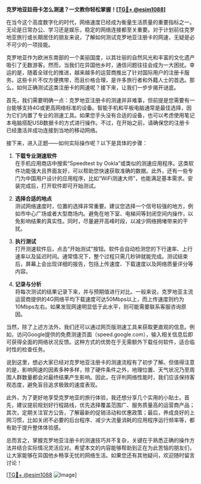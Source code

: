 **克罗地亚註冊卡怎么测速？一文教你轻松掌握！[[TG💪+ @esim1088](https://t.me/s/esim1088)]**

在当今这个高度数字化的时代，网络速度已经成为衡量生活质量的重要指标之一。无论是日常办公、学习还是娱乐，稳定的网络连接都至关重要。对于计划前往克罗地亚旅行或长期居住的朋友来说，了解如何测试克罗地亚注册卡的网速，无疑是必不可少的一项技能。

克罗地亚作为欧洲东南部的一个美丽国度，以其壮丽的自然风光和丰富的文化遗产吸引了无数游客。然而，当我们在异国他乡时，通信问题往往会成为一大困扰。幸运的是，随着全球化的推进，越来越多的运营商推出了针对国际用户的注册卡服务。这些卡片不仅方便携带，而且价格合理，是许多旅行者和外籍人士的首选。那么，如何正确测试这类注册卡的网速呢？接下来，让我们一步步揭开谜底。

首先，我们需要明确一点：克罗地亚注册卡的测速并非难事，但前提是您需要有一台能够支持4G或更高网络标准的设备。智能手机和平板电脑通常是最佳选择，因为它们内置了专业的测速工具。如果您手头没有合适的设备，也可以考虑使用笔记本电脑搭配USB数据卡的方式进行操作。不过，在开始之前，请确保您的注册卡已经激活并成功连接到当地的移动网络。

接下来，进入正题——如何实际操作呢？以下是具体的步骤：

1. **下载专业测速软件**  
   在手机应用商店中搜索“Speedtest by Ookla”或类似的测速应用程序。这类软件功能强大且界面友好，可以帮助您快速获取准确的数据。此外，还有一些专门为中国用户设计的应用程序，比如“WiFi测速大师”，也能满足基本需求。安装完成后，打开软件即可开始测试。

2. **选择合适的地点**  
   测试网络速度时，位置的选择非常重要。建议您选择一个信号较强的地方，例如市中心广场或者大型商场内。避免在地下室、电梯间等封闭空间内操作，以免影响结果的真实性。同时，尽量避开高峰时段，以减少网络拥堵带来的干扰。

3. **执行测试**  
   打开测速软件后，点击“开始测试”按钮。软件会自动检测您的下行速率、上行速率以及延迟时间。通常情况下，整个过程只需几秒钟就能完成。测试结束后，屏幕上会出现详细的报告，包括上传速度、下载速度以及网络质量评分等内容。

4. **记录与分析**  
   将每次测试的结果记录下来，并与预期值进行对比。一般来说，克罗地亚主流运营商提供的4G网络平均下载速度可达50Mbps以上，而上传速度则约为10Mbps左右。如果发现网速明显低于此水平，则可能需要联系客服咨询原因。

当然，除了上述方法外，我们还可以通过网页版测速工具来获取更直观的信息。例如，访问Google提供的免费测速页面（speed.google.com），输入相关信息后即可获得全面的网络状况反馈。这种方式的优势在于无需额外下载任何软件，适合临时性的检查任务。

说到这里，想必大家已经对克罗地亚注册卡的测速流程有了初步了解。但值得注意的是，影响网速的因素多种多样，除了硬件条件之外，地理位置、天气状况乃至周围人群数量都会对最终结果产生影响。因此，在评判网络性能时，我们应该保持客观态度，避免盲目追求极致的速度表现。

此外，为了更好地享受克罗地亚的旅行体验，我还想分享几个实用的小贴士。首先，建议提前规划好行程路线，优先选择覆盖范围广、服务质量高的运营商产品；其次，定期关注官方公告，了解最新的促销活动和优惠政策；最后，养成良好的上网习惯，比如关闭不必要的后台程序、减少大流量消耗的应用程序运行频率等，都有助于提升整体体验感。

总而言之，掌握克罗地亚注册卡的测速技巧并不复杂，关键在于熟悉正确的操作方法并结合实际情况灵活应对。希望本文的内容能够帮助到正在为此苦恼的朋友们，让大家能够在异国他乡畅享无忧的网络生活。如果您还有其他疑问，欢迎随时留言讨论！

[[TG💪+ @esim1088](https://t.me/s/esim1088) ![Image](https://i.postimg.cc/4NQfJmqS/Snipaste-2025-05-13-00-14-12.png)]